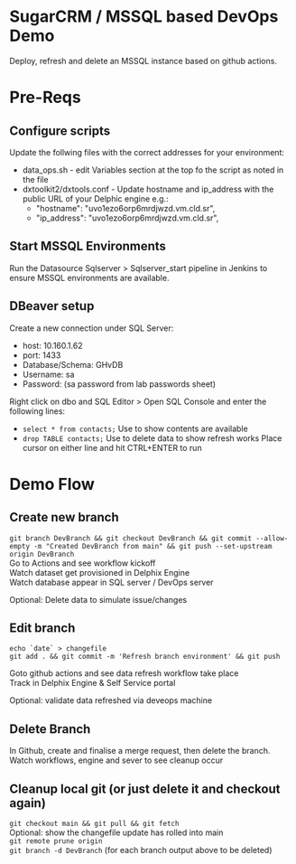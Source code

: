 # SugarCRM / MSSQL based DevOps Demo

Deploy, refresh and delete an MSSQL instance based on github actions.

# Pre-Reqs

## Configure scripts

Update the follwing files with the correct addresses for your environment:
- data_ops.sh - edit Variables section at the top fo the script as noted in the file
- dxtoolkit2/dxtools.conf - Update hostname and ip_address with the public URL of your Delphic engine e.g.:
    - "hostname": "uvo1ezo6orp6mrdjwzd.vm.cld.sr",
	- "ip_address": "uvo1ezo6orp6mrdjwzd.vm.cld.sr",

## Start MSSQL Environments

Run the Datasource Sqlserver > Sqlserver_start pipeline in Jenkins to ensure MSSQL environments are available.

## DBeaver setup

Create a new connection under SQL Server:
- host: 10.160.1.62
- port: 1433
- Database/Schema: GHvDB
- Username: sa
- Password: (sa password from lab passwords sheet)

Right click on dbo and SQL Editor > Open SQL Console and enter the following lines:
- `select * from contacts;`  Use to show contents are available
- `drop TABLE contacts;`    Use to delete data to show refresh works
Place cursor on either line and hit CTRL+ENTER to run

# Demo Flow

## Create new branch

`git branch DevBranch && git checkout DevBranch && git commit --allow-empty -m "Created DevBranch from main" && git push --set-upstream origin DevBranch`<br/>
Go to Actions and see workflow kickoff<br/>
Watch dataset get provisioned in Delphix Engine<br/>
Watch database appear in SQL server / DevOps server

Optional: Delete data to simulate issue/changes<br/>

## Edit branch

``echo `date` > changefile`` <br/>
`git add . && git commit -m 'Refresh branch environment' && git push`

Goto github actions and see data refresh workflow take place<br/>
Track in Delphix Engine & Self Service portal<br/>

Optional: validate data refreshed via deveops machine<br/>

## Delete Branch

In Github, create and finalise a merge request, then delete the branch.<br/>
Watch workflows, engine and sever to see cleanup occur<br/>

## Cleanup local git (or just delete it and checkout again)

`git checkout main && git pull && git fetch`<br/>
Optional: show the changefile update has rolled into main<br/>
`git remote prune origin`<br/>
`git branch -d DevBranch` (for each branch output above to be deleted)<br/>
